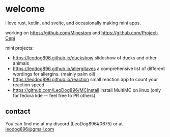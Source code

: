 # welcome

i love rust, kotlin, and svelte, and occasionally making mini apps.

working on https://github.com/Minestom and https://github.com/Project-Cepi

mini projects:
- https://leodog896.github.io/duckshow slideshow of ducks and other animals
- https://leodog896.github.io/allergitaves a comprehensive list of different wordings for allergins. (mainly palm oil) 
- https://leodog896.github.io/reaction small reaction app to count your reaction speed
- https://github.com/LeoDog896/MCInstall install MultiMC on linux (only for fedora kde -- feel free to PR others)

## contact

You can find me at my discord (LeoDog896#0675)
or at leodog896@gmail.com
